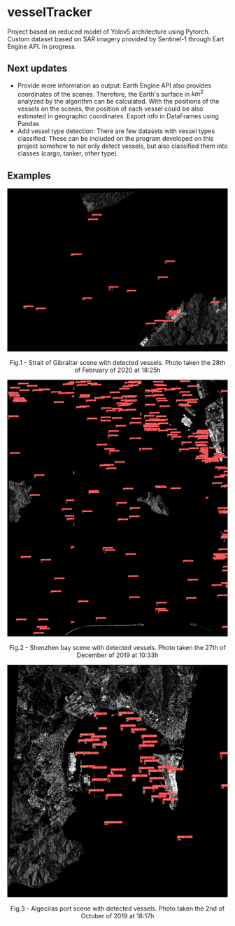 # vesselTracker
Project based on reduced model of Yolov5 architecture using Pytorch. Custom dataset based on SAR imagery provided by Sentinel-1 through Eart Engine API. In progress.

## Next updates

- Provide more information as output: Earth Engine API also provides coordinates of the scenes. Therefore, the Earth's surface in $km^{2}$ analyzed by the algorithm can be calculated. With the positions of the vessels on the scenes, the position of each vessel could be also estimated in geographic coordinates. Export info in DataFrames using Pandas
- Add vessel type detection: There are few datasets with vessel types classified. These can be included on the program developed on this project somehow to not only detect vessels, but also classified them into classes (cargo, tanker, other type).

## Examples

<p align = "center">
<img src = "Examples/gibraltar_detected.png">
</p>
<p align = "center">
Fig.1 - Strait of Gibraltar scene with detected vessels. Photo taken the 28th of February of
2020 at 18:25h
</p>

<p align = "center">
<img src = "Examples/shenzhen_detected.png">
</p>
<p align = "center">
Fig.2 - Shenzhen bay scene with detected vessels. Photo taken the 27th of December of 2019
at 10:33h
</p>

<p align = "center">
<img src = "Examples/algeciras_detected.png">
</p>
<p align = "center">
Fig.3 - Algeciras port scene with detected vessels. Photo taken the 2nd of October of 2019
at 18:17h
</p>